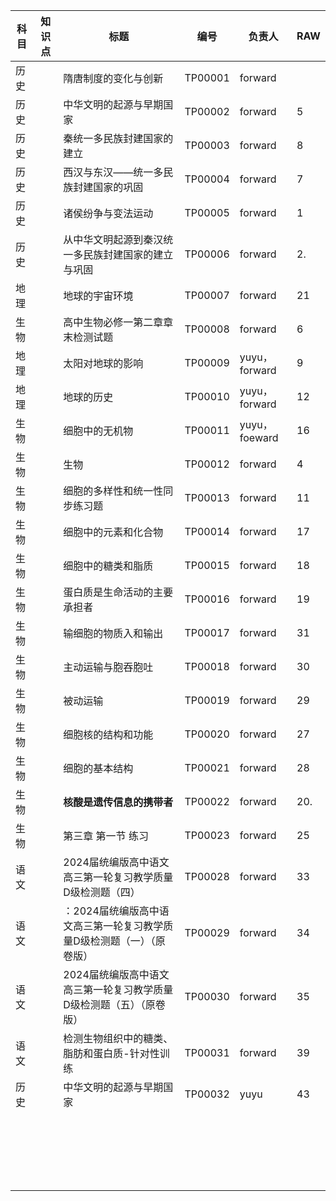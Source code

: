 | 科目 | 知识点 | 标题                                                         | 编号    | 负责人        | RAW  |
| ---- | ------ | ------------------------------------------------------------ | ------- | ------------- | ---- |
| 历史 |        | 隋唐制度的变化与创新                                         | TP00001 | forward       |      |
| 历史 |        | 中华文明的起源与早期国家                                     | TP00002 | forward       | 5    |
| 历史 |        | 秦统一多民族封建国家的建立                                   | TP00003 | forward       | 8    |
| 历史 |        | 西汉与东汉——统一多民族封建国家的巩固                         | TP00004 | forward       | 7    |
| 历史 |        | 诸侯纷争与变法运动                                           | TP00005 | forward       | 1    |
| 历史 |        | 从中华文明起源到秦汉统一多民族封建国家的建立与巩固           | TP00006 | forward       | 2.   |
| 地理 |        | 地球的宇宙环境                                               | TP00007 | forward       | 21   |
| 生物 |        | 高中生物必修一第二章章末检测试题                             | TP00008 | forward       | 6    |
| 地理 |        | 太阳对地球的影响                                             | TP00009 | yuyu，forward | 9    |
| 地理 |        | 地球的历史                                                   | TP00010 | yuyu，forward | 12   |
| 生物 |        | 细胞中的无机物                                               | TP00011 | yuyu，foeward | 16   |
| 生物 |        | 生物                                                         | TP00012 | forward       | 4    |
| 生物 |        | 细胞的多样性和统一性同步练习题                               | TP00013 | forward       | 11   |
| 生物 |        | 细胞中的元素和化合物                                         | TP00014 | forward       | 17   |
| 生物 |        | 细胞中的糖类和脂质                                           | TP00015 | forward       | 18   |
| 生物 |        | 蛋白质是生命活动的主要承担者                                 | TP00016 | forward       | 19   |
| 生物 |        | 输细胞的物质入和输出                                         | TP00017 | forward       | 31   |
| 生物 |        | 主动运输与胞吞胞吐                                           | TP00018 | forward       | 30   |
| 生物 |        | 被动运输                                                     | TP00019 | forward       | 29   |
| 生物 |        | 细胞核的结构和功能                                           | TP00020 | forward       | 27   |
| 生物 |        | 细胞的基本结构                                               | TP00021 | forward       | 28   |
| 生物 |        | **核酸是遗传信息的携带者**                                   | TP00022 | forward       | 20.  |
| 生物 |        | 第三章 第一节 练习                                           | TP00023 | forward       | 25   |
| 语文 |        | 2024届统编版高中语文高三第一轮复习教学质量D级检测题（四）    | TP00028 | forward       | 33   |
| 语文 |        | ：2024届统编版高中语文高三第一轮复习教学质量D级检测题（一）（原卷版） | TP00029 | forward       | 34   |
| 语文 |        | 2024届统编版高中语文高三第一轮复习教学质量D级检测题（五）（原卷版） | TP00030 | forward       | 35   |
| 语文 |        | 检测生物组织中的糖类、脂肪和蛋白质-针对性训练                | TP00031 | forward       | 39   |
| 历史 |        | 中华文明的起源与早期国家                                     | TP00032 | yuyu          | 43   |
|      |        |                                                              |         |               |      |
|      |        |                                                              |         |               |      |
|      |        |                                                              |         |               |      |
|      |        |                                                              |         |               |      |
|      |        |                                                              |         |               |      |
|      |        |                                                              |         |               |      |
|      |        |                                                              |         |               |      |
|      |        |                                                              |         |               |      |
|      |        |                                                              |         |               |      |
|      |        |                                                              |         |               |      |
|      |        |                                                              |         |               |      |
|      |        |                                                              |         |               |      |
|      |        |                                                              |         |               |      |
|      |        |                                                              |         |               |      |
|      |        |                                                              |         |               |      |
|      |        |                                                              |         |               |      |
|      |        |                                                              |         |               |      |
|      |        |                                                              |         |               |      |
|      |        |                                                              |         |               |      |
|      |        |                                                              |         |               |      |
|      |        |                                                              |         |               |      |